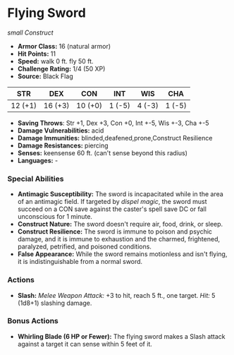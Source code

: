 # Flying Sword

*small* *Construct*

- **Armor Class:** 16 (natural armor)
- **Hit Points:** 11 
- **Speed:** walk 0 ft. fly 50 ft.
- **Challenge Rating:** 1/4 (50 XP)
- **Source:** Black Flag

| STR | DEX | CON | INT | WIS | CHA |
| --- | --- | --- | --- | --- | --- |
| 12 (+1) | 16 (+3) | 10 (+0) | 1 (-5) | 4 (-3) | 1 (-5) |

- **Saving Throws**: Str +1, Dex +3, Con +0, Int +-5, Wis +-3, Cha +-5
- **Damage Vulnerabilities:** acid
- **Damage Immunities:** blinded,deafened,prone,Construct Resilience
- **Damage Resistances:** piercing
- **Senses:** keensense 60 ft. (can't sense beyond this radius)
- **Languages:** -

### Special Abilities

- **Antimagic Susceptibility:** The sword is incapacitated while in the area of an antimagic field. If targeted by _dispel magic_, the sword must succeed on a CON save against the caster's spell save DC or fall unconscious for 1 minute.
- **Construct Nature:** The sword doesn't require air, food, drink, or sleep.
- **Construct Resilience:** The sword is immune to poison and psychic damage, and it is immune to exhaustion and the charmed, frightened, paralyzed, petrified, and poisoned conditions.
- **False Appearance:** While the sword remains motionless and isn't flying, it is indistinguishable from a normal sword.

### Actions

- **Slash:** _Melee Weapon Attack:_ +3 to hit, reach 5 ft., one target. _Hit:_ 5 (1d8+1) slashing damage.

### Bonus Actions

- **Whirling Blade (6 HP or Fewer):** The flying sword makes a Slash attack against a target it can sense within 5 feet of it.
